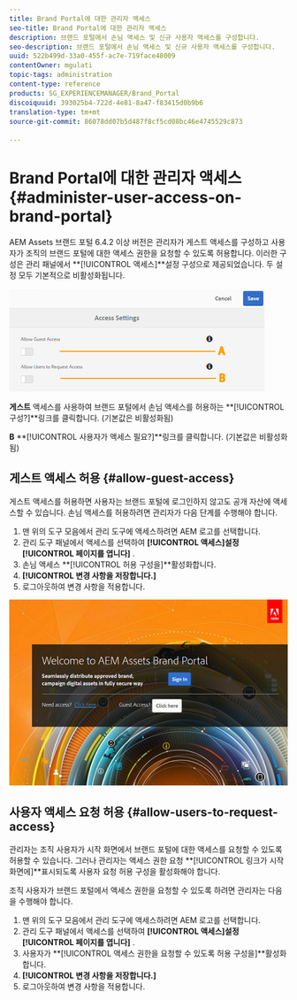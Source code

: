 ```yaml
---
title: Brand Portal에 대한 관리자 액세스
seo-title: Brand Portal에 대한 관리자 액세스
description: 브랜드 포털에서 손님 액세스 및 신규 사용자 액세스를 구성합니다.
seo-description: 브랜드 포털에서 손님 액세스 및 신규 사용자 액세스를 구성합니다.
uuid: 522b499d-33a0-455f-ac7e-719face48009
contentOwner: mgulati
topic-tags: administration
content-type: reference
products: SG_EXPERIENCEMANAGER/Brand_Portal
discoiquuid: 393025b4-722d-4e81-8a47-f83415d0b9b6
translation-type: tm+mt
source-git-commit: 86078dd07b5d487f8cf5cd08bc46e4745529c873

---
```



# Brand Portal에 대한 관리자 액세스 {#administer-user-access-on-brand-portal}

AEM Assets 브랜드 포털 6.4.2 이상 버전은 관리자가 게스트 액세스를 구성하고 사용자가 조직의 브랜드 포털에 대한 액세스 권한을 요청할 수 있도록 허용합니다. 이러한 구성은 관리 패널에서 **[!UICONTROL 액세스]**설정 구성으로 제공되었습니다. 두 설정 모두 기본적으로 비활성화됩니다.

![](assets/access-configs.png)

**게스트** 액세스를 사용하여 브랜드 포털에서 손님 액세스를 허용하는 **[!UICONTROL 구성?]**링크를 클릭합니다. (기본값은 비활성화됨)

**B** **[!UICONTROL 사용자가 액세스 필요?]**링크를 클릭합니다. (기본값은 비활성화됨)

## 게스트 액세스 허용 {#allow-guest-access}

게스트 액세스를 허용하면 사용자는 브랜드 포털에 로그인하지 않고도 공개 자산에 액세스할 수 있습니다.
손님 액세스를 허용하려면 관리자가 다음 단계를 수행해야 합니다.

1. 맨 위의 도구 모음에서 관리 도구에 액세스하려면 AEM 로고를 선택합니다.
1. 관리 도구 패널에서 액세스를 선택하여 **[!UICONTROL 액세스]**설정**[!UICONTROL &#x200B;페이지를 엽니다]** .
1. 손님 액세스 **[!UICONTROL 허용 구성을]**활성화합니다.
1. **[!UICONTROL 변경 사항을 저장합니다.]**
1. 로그아웃하여 변경 사항을 적용합니다.

![](assets/bp-welcome-screen.png)

## 사용자 액세스 요청 허용 {#allow-users-to-request-access}

관리자는 조직 사용자가 시작 화면에서 브랜드 포털에 대한 액세스를 요청할 수 있도록 허용할 수 있습니다. 그러나 관리자는 액세스 권한 요청 **[!UICONTROL 링크가 시작 화면에]**표시되도록 사용자 요청 허용 구성을 활성화해야 합니다.

조직 사용자가 브랜드 포털에서 액세스 권한을 요청할 수 있도록 하려면 관리자는 다음을 수행해야 합니다.

1. 맨 위의 도구 모음에서 관리 도구에 액세스하려면 AEM 로고를 선택합니다.
1. 관리 도구 패널에서 액세스를 선택하여 **[!UICONTROL 액세스]**설정**[!UICONTROL &#x200B;페이지를 엽니다]** .
1. 사용자가 **[!UICONTROL 액세스 권한을 요청할 수 있도록 허용 구성을]**활성화합니다.
1. **[!UICONTROL 변경 사항을 저장합니다.]**
1. 로그아웃하여 변경 사항을 적용합니다.
